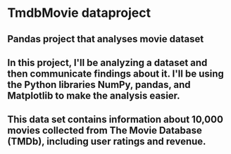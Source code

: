 # TmdbMovie dataproject
## Pandas project that analyses movie dataset
## In this project, I'll be analyzing a dataset and then communicate findings about it. I'll be using the Python libraries NumPy, pandas, and Matplotlib to make the analysis easier.
## This data set contains information about 10,000 movies collected from The Movie Database (TMDb), including user ratings and revenue.


